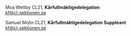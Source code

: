 Moa Wettby CL21, **Kårfullmäktigedelegation**  
kf@cl-sektionen.se

Samuel Molin CL21, **Kårfullmäktigedelegation Suppleant**  
kf@cl-sektionen.se
